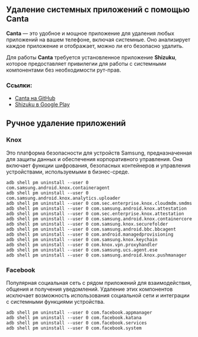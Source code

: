 ## Удаление системных приложений с помощью Canta  
**Canta** — это удобное и мощное приложение для удаления любых приложений на вашем телефоне, включая системные. Оно анализирует каждое приложение и отображает, можно ли его безопасно удалить.  

Для работы **Canta** требуется установленное приложение **Shizuku**, которое предоставляет привилегии для работы с системными компонентами без необходимости рут-прав.  

### Ссылки:  
- [Canta на GitHub](https://github.com/samolego/Canta)  
- [Shizuku в Google Play](https://play.google.com/store/apps/details?id=moe.shizuku.privileged.api)

## Ручное удаление приложений


### Knox
Это платформа безопасности для устройств Samsung, предназначенная для защиты данных и обеспечения корпоративного управления. Она включает функции шифрования, безопасных контейнеров и управления устройствами, используемыми в бизнес-среде.

```
adb shell pm uninstall --user 0 com.samsung.android.knox.containeragent
adb shell pm uninstall --user 0 com.samsung.android.knox.analytics.uploader
adb shell pm uninstall --user 0 com.sec.enterprise.knox.cloudmdm.smdms
adb shell pm uninstall --user 0 com.samsung.android.knox.attestation
adb shell pm uninstall --user 0 com.sec.enterprise.knox.attestation
adb shell pm uninstall --user 0 com.samsung.android.knox.containercore
adb shell pm uninstall --user 0 com.samsung.knox.securefolder
adb shell pm uninstall --user 0 com.samsung.android.bbc.bbcagent
adb shell pm uninstall --user 0 com.android.managedprovisioning
adb shell pm uninstall --user 0 com.samsung.knox.keychain
adb shell pm uninstall --user 0 com.knox.vpn.proxyhandler
adb shell pm uninstall --user 0 com.samsung.ucs.agent.ese
adb shell pm uninstall --user 0 com.samsung.android.knox.pushmanager
```

### Facebook
Популярная социальная сеть с рядом приложений для взаимодействия, общения и получения уведомлений. Удаление этих компонентов исключает возможность использования социальной сети и интеграции с системными функциями устройства.

```
adb shell pm uninstall --user 0 com.facebook.appmanager
adb shell pm uninstall --user 0 com.facebook.katana
adb shell pm uninstall --user 0 com.facebook.services
adb shell pm uninstall --user 0 com.facebook.system
```
